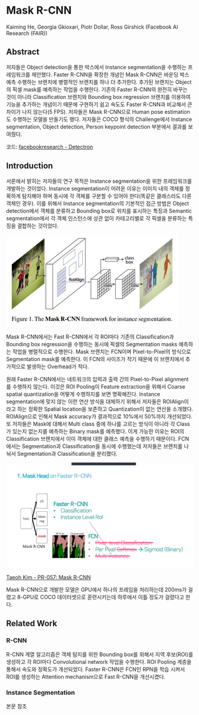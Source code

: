 # Mask R-CNN

Kaiming He, Georgia Gkioxari, Piotr Dollar, Ross Girshick (Facebook AI Research (FAIR))



## Abstract

저자들은 Object detection을 통한 박스에서 Instance segmentation을 수행하는 프레임워크를 제안했다. Faster R-CNN을 확장한 개념인 Mask R-CNN은 바운딩 박스 예측 수행하는 브랜치에 병렬적인 브랜치를 하나 더 추가한다. 추가된 브랜치는 Object의 픽셀 mask를 예측하는 작업을 수행한다. 기존의 Faster R-CNN의 완전히 바꾸는 것이 아니라 Classification 브랜치와 Bounding box regression 브랜치를 이용하여 기능을 추가하는 개념이기 때문에 구현하기 쉽고 속도도 Faster R-CNN과 비교해서 큰 차이가 나지 않는다(5 FPS). 저자들은 Mask R-CNN으로 Human pose estimation도 수행하는 모델을 만들기도 했다. 저자들은 COCO 형식의 Challenge에서 Instance segmentation, Object detection, Person keypoint detection 부분에서 결과를 보여줬다. 

코드:  [facebookresearch - Detectron](https://github.com/facebookresearch/Detectron)



## Introduction

서론에서 밝히는 저자들의 연구 목적은 Instance segmentation을 위한 프레임워크를 개발하는 것이었다. Instance segmentation이 어려운 이유는 이미지 내의 객체를 정확하게 탐지해야 하며 동시에 각 객체를 구분할 수 있어야 한다(똑같은 클래스라도 다른 객체인 경우). 이를 위해서 Instance segmentation의 기본적인 접근 방법은 Object detection에서 객체를 분류하고 Bounding box로 위치를 표시하는 특징과 Semantic segmentation에서 각 객체 인스턴스에 상관 없이 카테고리별로 각 픽셀을 분류하는 특징을 결합하는 것이었다. 

![](./Figure/Mask_R-CNN1.JPG)

Mask R-CNN에서는 Fast R-CNN에서 각 ROI마다 기존의 Classification과 Bounding box regression을 수행하는 동시에 픽셀의 Segmentation masks 예측하는 작업을 병렬적으로 수행한다. Mask 브랜치는 FCN이며 Pixel-to-Pixel의 방식으로 Segmentation mask를 예측한다. 이 FCN의 사이즈가 작기 때문에 이 브랜치에서 추가적으로 발생하는 Overhead가 적다. 

원래 Faster R-CNN에서는 네트워크의 입력과 출력 간의 Pixel-to-Pixel alignment를 수행하지 않는다. 이것은 ROI Pooling이 Feature extraction을 위해서 Coarse spatial quantization을 어떻게 수행하지를 보면 명확해진다. Instance segmentation에 맞지 않는 이런 연산 방식을 대체하기 위해서 저자들은 ROIAlign이라고 하는 정확한 Spatial location을 보존하고 Quantization이 없는 연산을 소개했다. ROIAlign으로 인해서 Mask accuracy가 결과적으로 10%에서 50%까지 개선되었다. 또 저자들은 Mask에 대해서 Multi class 중에 하나를 고르는 방식이 아니라 각 Class가 있는지 없는지를 예측하는 Binary mask를 예측했다. 이게 가능한 이유는 ROI의 Classification 브랜치에서 이미 객체에 대한 클래스 예측을 수행하기 때문이다. FCN에서는 Segmentation과 Classification을 동시에 수행했는데 저자들은 브랜치를 나눠서 Segmentation과 Classification을 분리했다. 

![](./Figure/Mask_R-CNN2.JPG)

[Taeoh Kim - PR-057: Mask R-CNN](https://www.youtube.com/watch?v=RtSZALC9DlU)

Mask R-CNN으로 개발한 모델은 GPU에서 하나의 프레임을 처리하는데 200ms가 걸렸고 8-GPU로 COCO 데이터셋으로 훈련시키는데 하루에서 이틀 정도가 걸렸다고 한다. 



## Related Work

### R-CNN

R-CNN 계열 알고리즘은 객체 탐지를 위한 Bounding box를 위해서 지역 후보(ROI)를 생성하고 각 ROI마다 Convolutional network 작업을 수행한다. ROI Pooling 계층을 통해서 속도와 정확도가 개선되었다. Faster R-CNN은 FCN인 RPN을 학습 시켜서 ROI를 생성하는 Attention mechanism으로 Fast R-CNN을 개선시켰다. 



### Instance Segmentation

본문 참조